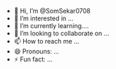 - 👋 Hi, I’m @SomSekar0708
- 👀 I’m interested in ...
- 🌱 I’m currently learning....
- 💞️ I’m looking to collaborate on ...
- 📫 How to reach me ...
- 😄 Pronouns: ...
- ⚡ Fun fact: ...

<!---
SomSekar0708/SomSekar0708 is a ✨ special ✨ repository because its `README.md` (this file) appears on your GitHub profile.
You can click the Preview link to take a look at your changes.
--->
